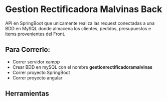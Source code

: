 # Gestion Rectificadora Malvinas Back
API en SpringBoot que unicamente realiza las request conectadas a una BDD en MySQL donde almacena los clientes, pedidos, presupuestos e items provenientes del Front.
<h2>Para Correrlo:</h2>
<ul>
<li>Correr servidor xampp</li>
<li>Crear BDD en mySQL con el nombre <strong>gestionrectificadoramalvinas</strong></li>
<li>Correr proyecto SpringBoot</li>
<li>Correr proyecto angular</li>
</ul>
<h2>Herramientas</h2>
